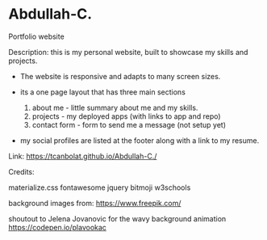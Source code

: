 # Abdullah-C.
Portfolio website

Description: this is my personal website, built to showcase my skills and projects.

 - The website is responsive and adapts to many screen sizes.

 - its a one page layout that has three main sections

    1. about me - little summary about me and my skills.
    2. projects - my deployed apps (with links to app and repo)
    3. contact form - form to send me a message (not setup yet)

 - my social profiles are listed at the footer along with a link to my resume.
 
 Link: https://tcanbolat.github.io/Abdullah-C./

 Credits:

 materialize.css
 fontawesome
 jquery
 bitmoji
 w3schools

 background images from:
 https://www.freepik.com/

shoutout to Jelena Jovanovic for the wavy background animation
https://codepen.io/plavookac



